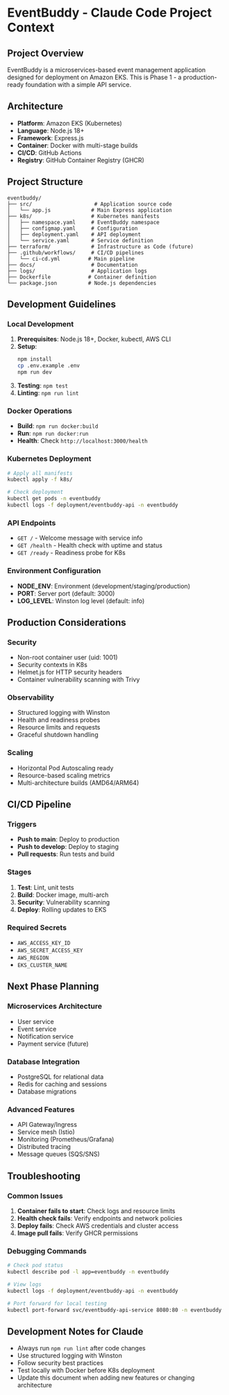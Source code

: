 # EventBuddy - Claude Code Project Context

## Project Overview
EventBuddy is a microservices-based event management application designed for deployment on Amazon EKS. This is Phase 1 - a production-ready foundation with a simple API service.

## Architecture
- **Platform**: Amazon EKS (Kubernetes)
- **Language**: Node.js 18+
- **Framework**: Express.js
- **Container**: Docker with multi-stage builds
- **CI/CD**: GitHub Actions
- **Registry**: GitHub Container Registry (GHCR)

## Project Structure
```
eventbuddy/
├── src/                    # Application source code
│   └── app.js             # Main Express application
├── k8s/                   # Kubernetes manifests
│   ├── namespace.yaml     # EventBuddy namespace
│   ├── configmap.yaml     # Configuration
│   ├── deployment.yaml    # API deployment
│   └── service.yaml       # Service definition
├── terraform/             # Infrastructure as Code (future)
├── .github/workflows/     # CI/CD pipelines
│   └── ci-cd.yml         # Main pipeline
├── docs/                  # Documentation
├── logs/                  # Application logs
├── Dockerfile            # Container definition
└── package.json          # Node.js dependencies
```

## Development Guidelines

### Local Development
1. **Prerequisites**: Node.js 18+, Docker, kubectl, AWS CLI
2. **Setup**: 
   ```bash
   npm install
   cp .env.example .env
   npm run dev
   ```
3. **Testing**: `npm test`
4. **Linting**: `npm run lint`

### Docker Operations
- **Build**: `npm run docker:build`
- **Run**: `npm run docker:run`
- **Health**: Check `http://localhost:3000/health`

### Kubernetes Deployment
```bash
# Apply all manifests
kubectl apply -f k8s/

# Check deployment
kubectl get pods -n eventbuddy
kubectl logs -f deployment/eventbuddy-api -n eventbuddy
```

### API Endpoints
- `GET /` - Welcome message with service info
- `GET /health` - Health check with uptime and status
- `GET /ready` - Readiness probe for K8s

### Environment Configuration
- **NODE_ENV**: Environment (development/staging/production)
- **PORT**: Server port (default: 3000)
- **LOG_LEVEL**: Winston log level (default: info)

## Production Considerations

### Security
- Non-root container user (uid: 1001)
- Security contexts in K8s
- Helmet.js for HTTP security headers
- Container vulnerability scanning with Trivy

### Observability
- Structured logging with Winston
- Health and readiness probes
- Resource limits and requests
- Graceful shutdown handling

### Scaling
- Horizontal Pod Autoscaling ready
- Resource-based scaling metrics
- Multi-architecture builds (AMD64/ARM64)

## CI/CD Pipeline

### Triggers
- **Push to main**: Deploy to production
- **Push to develop**: Deploy to staging
- **Pull requests**: Run tests and build

### Stages
1. **Test**: Lint, unit tests
2. **Build**: Docker image, multi-arch
3. **Security**: Vulnerability scanning
4. **Deploy**: Rolling updates to EKS

### Required Secrets
- `AWS_ACCESS_KEY_ID`
- `AWS_SECRET_ACCESS_KEY`
- `AWS_REGION`
- `EKS_CLUSTER_NAME`

## Next Phase Planning

### Microservices Architecture
- User service
- Event service  
- Notification service
- Payment service (future)

### Database Integration
- PostgreSQL for relational data
- Redis for caching and sessions
- Database migrations

### Advanced Features
- API Gateway/Ingress
- Service mesh (Istio)
- Monitoring (Prometheus/Grafana)
- Distributed tracing
- Message queues (SQS/SNS)

## Troubleshooting

### Common Issues
1. **Container fails to start**: Check logs and resource limits
2. **Health check fails**: Verify endpoints and network policies
3. **Deploy fails**: Check AWS credentials and cluster access
4. **Image pull fails**: Verify GHCR permissions

### Debugging Commands
```bash
# Check pod status
kubectl describe pod -l app=eventbuddy -n eventbuddy

# View logs
kubectl logs -f deployment/eventbuddy-api -n eventbuddy

# Port forward for local testing
kubectl port-forward svc/eventbuddy-api-service 8080:80 -n eventbuddy
```

## Development Notes for Claude
- Always run `npm run lint` after code changes
- Use structured logging with Winston
- Follow security best practices
- Test locally with Docker before K8s deployment
- Update this document when adding new features or changing architecture